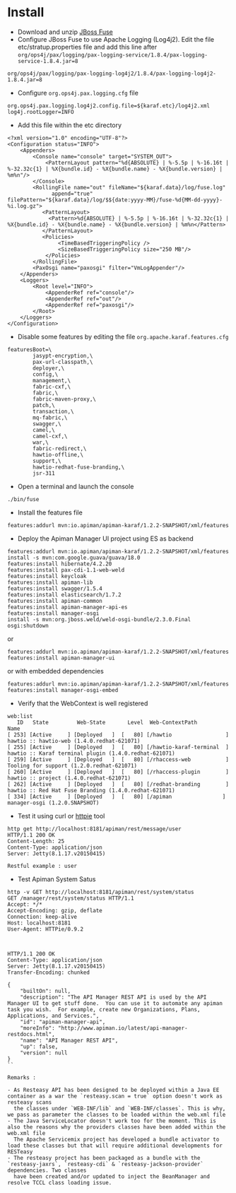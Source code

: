 # Install

- Download and unzip [JBoss Fuse](https://repository.jboss.org/nexus/content/groups/ea/org/jboss/fuse/jboss-fuse-full/6.2.1.redhat-084/)
- Configure JBoss Fuse to use Apache Logging (Log4j2). Edit the file etc/stratup.properties file and add this line after `org/ops4j/pax/logging/pax-logging-service/1.8.4/pax-logging-service-1.8.4.jar=8`

```
org/ops4j/pax/logging/pax-logging-log4j2/1.8.4/pax-logging-log4j2-1.8.4.jar=8
```
- Configure `org.ops4j.pax.logging.cfg` file 

```
org.ops4j.pax.logging.log4j2.config.file=${karaf.etc}/log4j2.xml
log4j.rootLogger=INFO
```

- Add this file within the etc directory

```
<?xml version="1.0" encoding="UTF-8"?>
<Configuration status="INFO">
    <Appenders>
        <Console name="console" target="SYSTEM_OUT">
            <PatternLayout pattern="%d{ABSOLUTE} | %-5.5p | %-16.16t | %-32.32c{1} | %X{bundle.id} - %X{bundle.name} - %X{bundle.version} | %m%n"/>
        </Console>
        <RollingFile name="out" fileName="${karaf.data}/log/fuse.log" 
              append="true" filePattern="${karaf.data}/log/$${date:yyyy-MM}/fuse-%d{MM-dd-yyyy}-%i.log.gz">
           <PatternLayout>
             <Pattern>%d{ABSOLUTE} | %-5.5p | %-16.16t | %-32.32c{1} | %X{bundle.id} - %X{bundle.name} - %X{bundle.version} | %m%n</Pattern>
           </PatternLayout>
           <Policies>
                <TimeBasedTriggeringPolicy />
                <SizeBasedTriggeringPolicy size="250 MB"/>
            </Policies>
        </RollingFile>
        <PaxOsgi name="paxosgi" filter="VmLogAppender"/>
    </Appenders>
    <Loggers>
        <Root level="INFO">
            <AppenderRef ref="console"/>
            <AppenderRef ref="out"/>
            <AppenderRef ref="paxosgi"/>
        </Root>
    </Loggers>
</Configuration>
```

- Disable some features by editing the file `org.apache.karaf.features.cfg`

```
featuresBoot=\
        jasypt-encryption,\
        pax-url-classpath,\
        deployer,\
        config,\
        management,\
        fabric-cxf,\
        fabric,\
        fabric-maven-proxy,\
        patch,\
        transaction,\
        mq-fabric,\
        swagger,\
        camel,\
        camel-cxf,\
        war,\
        fabric-redirect,\
        hawtio-offline,\
        support,\
        hawtio-redhat-fuse-branding,\
        jsr-311
```

- Open a terminal and launch the console

```
./bin/fuse
```
- Install the features file

```
features:addurl mvn:io.apiman/apiman-karaf/1.2.2-SNAPSHOT/xml/features
```

- Deploy the Apiman Manager UI project using ES as backend

```
features:addurl mvn:io.apiman/apiman-karaf/1.2.2-SNAPSHOT/xml/features
install -s mvn:com.google.guava/guava/18.0
features:install hibernate/4.2.20
features:install pax-cdi-1.1-web-weld
features:install keycloak
features:install apiman-lib
features:install swagger/1.5.4
features:install elasticsearch/1.7.2
features:install apiman-common
features:install apiman-manager-api-es
features:install manager-osgi
install -s mvn:org.jboss.weld/weld-osgi-bundle/2.3.0.Final
osgi:shutdown
```

or

```
features:addurl mvn:io.apiman/apiman-karaf/1.2.2-SNAPSHOT/xml/features
features:install apiman-manager-ui
```

or with embedded dependencies

```
features:addurl mvn:io.apiman/apiman-karaf/1.2.2-SNAPSHOT/xml/features
features:install manager-osgi-embed
```

- Verify that the WebContext is well registered

```
web:list
   ID   State         Web-State       Level  Web-ContextPath           Name
[ 253] [Active     ] [Deployed   ]  [   80] [/hawtio                 ] hawtio :: hawtio-web (1.4.0.redhat-621071)
[ 255] [Active     ] [Deployed   ]  [   80] [/hawtio-karaf-terminal  ] hawtio :: Karaf terminal plugin (1.4.0.redhat-621071)
[ 259] [Active     ] [Deployed   ]  [   80] [/rhaccess-web           ] Tooling for support (1.2.0.redhat-621071)
[ 260] [Active     ] [Deployed   ]  [   80] [/rhaccess-plugin        ] hawtio :: project (1.4.0.redhat-621071)
[ 262] [Active     ] [Deployed   ]  [   80] [/redhat-branding        ] hawtio :: Red Hat Fuse Branding (1.4.0.redhat-621071)
[ 334] [Active     ] [Deployed   ]  [   80] [/apiman                ] manager-osgi (1.2.0.SNAPSHOT)

```

- Test it using curl or [httpie](httpie.org) tool

```
http get http://localhost:8181/apiman/rest/message/user
HTTP/1.1 200 OK
Content-Length: 25
Content-Type: application/json
Server: Jetty(8.1.17.v20150415)

Restful example : user
```

- Test Apiman System Satus

```
http -v GET http://localhost:8181/apiman/rest/system/status
GET /manager/rest/system/status HTTP/1.1
Accept: */*
Accept-Encoding: gzip, deflate
Connection: keep-alive
Host: localhost:8181
User-Agent: HTTPie/0.9.2



HTTP/1.1 200 OK
Content-Type: application/json
Server: Jetty(8.1.17.v20150415)
Transfer-Encoding: chunked

{
    "builtOn": null,
    "description": "The API Manager REST API is used by the API Manager UI to get stuff done.  You can use it to automate any apiman task you wish.  For example, create new Organizations, Plans, Applications, and Services.",
    "id": "apiman-manager-api",
    "moreInfo": "http://www.apiman.io/latest/api-manager-restdocs.html",
    "name": "API Manager REST API",
    "up": false,
    "version": null
}
``

Remarks :

- As Resteasy API has been designed to be deployed within a Java EE container as a war the `resteasy.scan = true` option doesn't work as resteasy scans 
  the classes under `WEB-INF/lib` and `WEB-INF/classes`. This is why, we pass as parameter the classes to be loaded within the web.xml file
- The Java ServiceLocator doesn't work too for the moment. This is also the reasons why the providers classes have been added within the web.xml file
  The Apache Servicemix project has developed a bundle activator to load these classes but that will require additional developments for RESTeasy
- The resteasy project has been packaged as a bundle with the `resteasy-jaxrs`, `resteasy-cdi` & `resteasy-jackson-provider` dependencies. Two classes
  have been created and/or updated to inject the BeanManager and resolve TCCL class loading issue.
